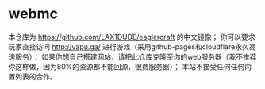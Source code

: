 # webmc
本仓库为 https://github.com/LAX1DUDE/eaglercraft 的中文镜像；
你可以要求玩家直接访问 http://vapu.ga/ 进行游戏（采用github-pages和cloudflare永久高速服务）；
如果你想自己搭建网站，请把此仓库克隆至你的web服务器（我不推荐你这样做，因为80%的资源都不能回源，很费服务器）；
本站不接受任何任何内置列表的合作。
